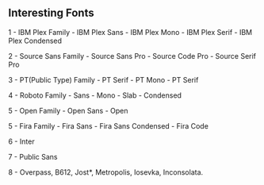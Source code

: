 ## Interesting Fonts

1 - IBM Plex Family
    - IBM Plex Sans
    - IBM Plex Mono
    - IBM Plex Serif
    - IBM Plex Condensed

2 - Source Sans Family
    - Source Sans Pro
    - Source Code Pro
    - Source Serif Pro
    
3 - PT(Public Type) Family
    - PT Serif
    - PT Mono
    - PT Serif
    
4 - Roboto Family
    - Sans
    - Mono
    - Slab
    - Condensed
    
5 - Open Family
    - Open Sans
    - Open 

5 - Fira Family
    - Fira Sans
    - Fira Sans Condensed
    - Fira Code

6 - Inter

7 - Public Sans

8 - Overpass, B612, Jost*, Metropolis, Iosevka, Inconsolata.


    


